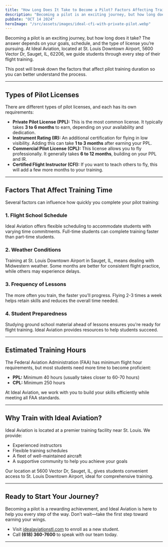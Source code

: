 ```yaml
---
title: "How Long Does It Take to Become a Pilot? Factors Affecting Training Duration"
description: "Becoming a pilot is an exciting journey, but how long does it take? The answer depends on your goals, schedule, and the type of license you’re pursuing. At Ideal Aviation, located at St. Louis Downtown Airport, 5600 Vector Dr, Sauget, IL, 62206, we guide students through every step of their flight training."
pubDate: "OCT 14 2024"
heroImage: "/src/assets/images/ideal-cfi-with-private-pilot.webp"
---
```


Becoming a pilot is an exciting journey, but how long does it take? The answer depends on your goals, schedule, and the type of license you’re pursuing. At Ideal Aviation, located at St. Louis Downtown Airport, 5600 Vector Dr, Sauget, IL, 62206, we guide students through every step of their flight training.

This post will break down the factors that affect pilot training duration so you can better understand the process.

---

## Types of Pilot Licenses

There are different types of pilot licenses, and each has its own requirements:

- **Private Pilot License (PPL):** This is the most common license. It typically takes **3 to 6 months** to earn, depending on your availability and dedication.
- **Instrument Rating (IR):** An additional certification for flying in low visibility. Adding this can take **1 to 3 months** after earning your PPL.
- **Commercial Pilot License (CPL):** This license allows you to fly professionally. It generally takes **6 to 12 months**, building on your PPL and IR.
- **Certified Flight Instructor (CFI):** If you want to teach others to fly, this will add a few more months to your training.

---

## Factors That Affect Training Time

Several factors can influence how quickly you complete your pilot training:

### 1. **Flight School Schedule**

Ideal Aviation offers flexible scheduling to accommodate students with varying time commitments. Full-time students can complete training faster than part-time students.

### 2. **Weather Conditions**

Training at St. Louis Downtown Airport in Sauget, IL, means dealing with Midwestern weather. Some months are better for consistent flight practice, while others may experience delays.

### 3. **Frequency of Lessons**

The more often you train, the faster you’ll progress. Flying 2-3 times a week helps retain skills and reduces the overall time needed.

### 4. **Student Preparedness**

Studying ground school material ahead of lessons ensures you're ready for flight training. Ideal Aviation provides resources to help students succeed.

---

## Estimated Training Hours

The Federal Aviation Administration (FAA) has minimum flight hour requirements, but most students need more time to become proficient:

- **PPL:** Minimum 40 hours (usually takes closer to 60-70 hours)
- **CPL:** Minimum 250 hours

At Ideal Aviation, we work with you to build your skills efficiently while meeting all FAA standards.

---

## Why Train with Ideal Aviation?

Ideal Aviation is located at a premier training facility near St. Louis. We provide:

- Experienced instructors
- Flexible training schedules
- A fleet of well-maintained aircraft
- A supportive community to help you achieve your goals

Our location at 5600 Vector Dr, Sauget, IL, gives students convenient access to St. Louis Downtown Airport, ideal for comprehensive training.

---

## Ready to Start Your Journey?

Becoming a pilot is a rewarding achievement, and Ideal Aviation is here to help you every step of the way. Don’t wait—take the first step toward earning your wings.

- Visit [idealaviationstl.com](https://idealaviationstl.com/contact) to enroll as a new student.
- Call **(618) 360-7600** to speak with our team today.

---
